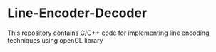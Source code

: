 # Line-Encoder-Decoder
This repository contains C/C++ code for implementing line encoding techniques using openGL library
